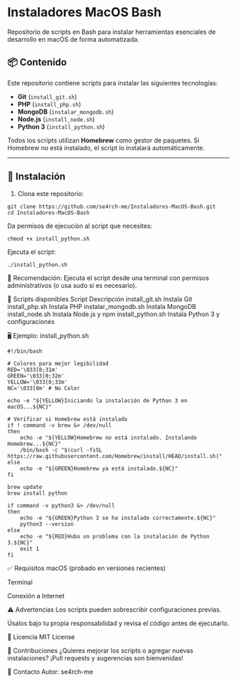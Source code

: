 # Instaladores MacOS Bash

Repositorio de scripts en Bash para instalar herramientas esenciales de desarrollo en macOS de forma automatizada.

## 📦 Contenido

Este repositorio contiene scripts para instalar las siguientes tecnologías:

- **Git** (`install_git.sh`)
- **PHP** (`install_php.sh`)
- **MongoDB** (`instalar_mongodb.sh`)
- **Node.js** (`install_node.sh`)
- **Python 3** (`install_python.sh`)

Todos los scripts utilizan **Homebrew** como gestor de paquetes. Si Homebrew no está instalado, el script lo instalará automáticamente.

---

## 🚀 Instalación

1. Clona este repositorio:

```
git clone https://github.com/se4rch-me/Instaladores-MacOS-Bash.git
cd Instaladores-MacOS-Bash
```
Da permisos de ejecución al script que necesites:

```
chmod +x install_python.sh
```
Ejecuta el script:

```
./install_python.sh
```
📌 Recomendación: Ejecuta el script desde una terminal con permisos administrativos (o usa sudo si es necesario).

📂 Scripts disponibles
Script	Descripción
install_git.sh	Instala Git
install_php.sh	Instala PHP
instalar_mongodb.sh	Instala MongoDB
install_node.sh	Instala Node.js y npm
install_python.sh	Instala Python 3 y configuraciones

🖥️ Ejemplo: install_python.sh


```
#!/bin/bash

# Colores para mejor legibilidad
RED='\033[0;31m'
GREEN='\033[0;32m'
YELLOW='\033[0;33m'
NC='\033[0m' # No Color

echo -e "${YELLOW}Iniciando la instalación de Python 3 en macOS...${NC}"

# Verificar si Homebrew está instalado
if ! command -v brew &> /dev/null
then
    echo -e "${YELLOW}Homebrew no está instalado. Instalando Homebrew...${NC}"
    /bin/bash -c "$(curl -fsSL https://raw.githubusercontent.com/Homebrew/install/HEAD/install.sh)"
else
    echo -e "${GREEN}Homebrew ya está instalado.${NC}"
fi

brew update
brew install python

if command -v python3 &> /dev/null
then
    echo -e "${GREEN}Python 3 se ha instalado correctamente.${NC}"
    python3 --version
else
    echo -e "${RED}Hubo un problema con la instalación de Python 3.${NC}"
    exit 1
fi
```
✅ Requisitos
macOS (probado en versiones recientes)

Terminal

Conexión a Internet

⚠️ Advertencias
Los scripts pueden sobrescribir configuraciones previas.

Úsalos bajo tu propia responsabilidad y revisa el código antes de ejecutarlo.

📜 Licencia
MIT License

🤝 Contribuciones
¿Quieres mejorar los scripts o agregar nuevas instalaciones? ¡Pull requests y sugerencias son bienvenidas!

📧 Contacto
Autor: se4rch-me
